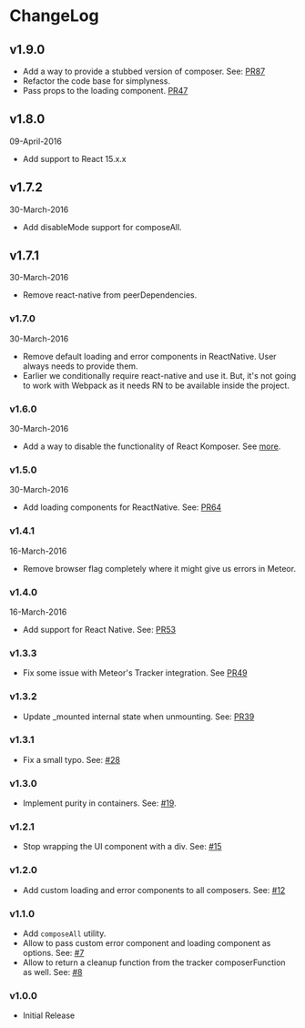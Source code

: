 # ChangeLog

## v1.9.0

* Add a way to provide a stubbed version of composer. See: [PR87](https://github.com/kadirahq/react-komposer/pull/87)
* Refactor the code base for simplyness.
* Pass props to the loading component. [PR47](https://github.com/kadirahq/react-komposer/pull/47)

## v1.8.0
09-April-2016

* Add support to React 15.x.x

## v1.7.2
30-March-2016

* Add disableMode support for composeAll.

## v1.7.1
30-March-2016

* Remove react-native from peerDependencies.

### v1.7.0
30-March-2016

* Remove default loading and error components in ReactNative. User always needs to provide them.
* Earlier we conditionally require react-native and use it. But, it's not going to work with Webpack as it needs RN to be available inside the project.

### v1.6.0
30-March-2016

* Add a way to disable the functionality of React Komposer. See [more](https://github.com/kadirahq/react-komposer#disable-functionality).

### v1.5.0
30-March-2016

* Add loading components for ReactNative. See: [PR64](https://github.com/kadirahq/react-komposer/pull/64)

### v1.4.1
16-March-2016

* Remove browser flag completely where it might give us errors in Meteor.

### v1.4.0
16-March-2016

* Add support for React Native. See: [PR53](https://github.com/kadirahq/react-komposer/pull/53)

### v1.3.3

* Fix some issue with Meteor's Tracker integration. See [PR49](https://github.com/kadirahq/react-komposer/pull/49)

### v1.3.2

* Update _mounted internal state when unmounting. See: [PR39](https://github.com/kadirahq/react-komposer/pull/39)

### v1.3.1
* Fix a small typo. See: [#28](https://github.com/kadirahq/react-komposer/pull/28)

### v1.3.0
* Implement purity in containers. See: [#19](https://github.com/kadirahq/react-komposer/issues/19).

### v1.2.1

* Stop wrapping the UI component with a div. See: [#15](https://github.com/kadirahq/react-komposer/issues/15)

### v1.2.0

* Add custom loading and error components to all composers. See: [#12](https://github.com/kadirahq/react-komposer/pull/12)

### v1.1.0

* Add `composeAll` utility.
* Allow to pass custom error component and loading component as options. See: [#7](https://github.com/kadirahq/react-komposer/issues/7)
* Allow to return a cleanup function from the tracker composerFunction as well. See: [#8](https://github.com/kadirahq/react-komposer/issues/8)

### v1.0.0

* Initial Release
